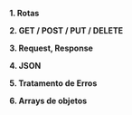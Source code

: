 **1. Rotas**

**2. GET / POST / PUT / DELETE**

**3. Request, Response**

**4. JSON**

**5. Tratamento de Erros**

**6. Arrays de objetos**

